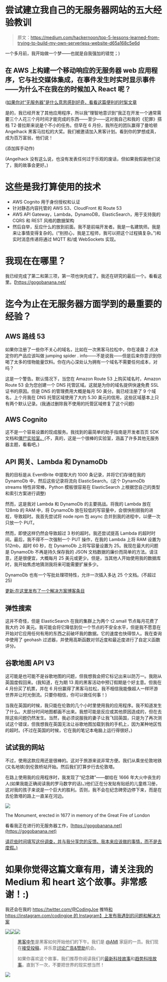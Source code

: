 # 尝试建立我自己的无服务器网站的五大经验教训

> 原文：<https://medium.com/hackernoon/top-5-lessons-learned-from-trying-to-build-my-own-serverless-website-d65a168c5e6d>

一个多月前，我开始做一个梦——也就是自我强加的错觉；)

## 在 AWS 上构建一个移动响应的无服务器 web 应用程序，它与社交媒体集成，在事件发生时实时显示事件——为什么不在我在的时候加入 React 呢？

([如果你对“无服务器”是什么意思感到好奇，看看这篇便利的时髦文章](https://read.acloud.guru/serverless-the-future-of-software-architecture-d4473ffed864#.p7zuwnphe)

是的，我已经开发了其他应用程序，所以我“理智地意识到”我正在开发一个通常需要三个人花三个月时间才能完成的东西——至少——这对我自己和我的《犯罪》搭档 T2·普拉斯来说是个不小的任务。但早在 6 月份，我所在的团队赢得了曼哈顿 Angelhack 黑客马拉松的大奖。我们被邀请加入黑客计划。看到你的梦想成真，成为百万富翁，他们说！

(添加挥手动作)

(Angelhack 没有这么说，也没有发表任何过于乐观的废话，但如果我假装他们说了，我的故事会更好。)

# 这些是我打算使用的技术

*   AWS Cognito 用于身份授权和认证
*   针对静态内容托管的 AWS S3、CloudFront 和 Route 53
*   AWS API Gateway，Lambda，DynamoDB，ElasticSearch，用于支持我的 CQRS 和 REST 风格的数据架构
*   然后自举，反应什么的放到前面。我不是前端开发者。我是一名建筑师。我是来让事情变得复杂的。(“别担心，我是工程师，我可以把这个过程搞复杂。”)和实时消息传递将通过 MQTT 和/或 WebSockets 实现。

# 我现在在哪里？

我已经完成了第二和第三项，第一项也快完成了。我还在研究的最后一个。看看这里。【https://gogobanana.net/ 

# 迄今为止在无服务器方面学到的最重要的经验？

## AWS 路线 53

如果你注册了一些你不关心的域名，比如在一次黑客马拉松中，你在凌晨 2 点决定你的产品应该叫做 jumping spider . info——不是说我——但是后来你意识到你喝了太多的怪物能量饮料。你在内心深处认为拥有一个域名不需要任何成本，对吗？

这是一个警告。默认情况下，当您在 Amazon Route 53 上购买域名时，Amazon Route 53 会为您创建一个 DNS 托管区域。这就是为你的域名提供快速免费 SSL 证书的原因。但是 DNS 的管理费用大概是每月 50 美分。我已经注册了 9 个域名，上个月我在 DNS 托管区域使用了大约 5.30 美元的信用，这些区域基本上只有两个默认记录。(我通过删除我不使用的托管区域修复了这个问题)

## AWS Cognito

这不是一个容易设置的现成服务。我找到的最简单的助手指南是开发者百页 SDK 文档和[僵尸实验室。](https://github.com/awslabs/aws-lambda-zombie-workshop)(不，真的，这是一个很棒的实验室，涵盖了许多其他无服务器主题，看看吧。)

## API 网关、Lambda 和 DynamoDb

我的目标是从 EventBrite 中提取大约 1000 条记录，并将它们存储在我的 DynamoDb 中，然后这些记录将流向 ElasticSearch。(这个 DynamoDb streams 特性非常棒，Python 模板很容易在 ElasticSearch 上根据您自己的类型和索引方案进行调整)

然而，这是我对 Lambda 和 DynamoDb 的主要挑战。将我的 Lambda 放在 128mb 的 RAM 中，将 DynamoDb 放在较低的写容量中，会很快削弱我的进程，导致超时。我首先尝试将 node npm 包 async 合并到我的进程中，以便一次只放一个 PUT。

然而，即使这样仍然会导致超过 3 秒的超时。我还尝试提高 Lambda 的超时时间。最后，我不得不一次强制一个 PUT 操作，在我的 Lambda 上将 RAM 设置为 512mb，超时 60 秒，在 DynamoDb 上将写容量设置为 25。我现在最大的问题是 DynamoDb 不再是持久保存我的 JSON 文档数据的廉价而简单的方法。请注意，还是很便宜，大概每月 25 美元或更少。但是，当其他人开始使用我的数据库时，我开始焦虑地猜测我将来可能需要扩展多少。

DynamoDb 也有一个写批处理项特性，允许一次插入多达 25 个文档。(不超过 25)

[更新:在这里发布了一个解决方案博客条目](/@CodingJoe/dealing-with-dynamodb-write-capacity-limits-and-lambda-timeouts-f4e08d9f4b4f#.kog03oe4c)

## 弹性搜索

这并不奇怪，但是 ElasticSearch 在我的集群上为两个 t2.small 节点每月花费了我大约 26 美元。我可能会将它降低到仅一个节点的不安全水平，但是我不愿意在开始对它应用任何有用的东西之前破坏我的数据。它的速度也快得惊人。我在查询中使用了 geohash 过滤器，并使用高斯函数对邻近度和最近度进行了自定义函数评分。

## 谷歌地图 API V3

这可能是也可能不是谷歌地图的问题，但我想我会把它标记出来以防万一。我刚从英国度假回来。(我知道，在为期 13 周的黑客活动中预订假期是个好主意。但我在 4 月份买了机票，并在 6 月份赢得了黑客马拉松，我不相信我能像超人一样环游世界并让时光倒流。只要你相信，你可以做任何事！)

当我在英国的时候，我只能在伦敦的几个小时里使用我的应用程序。我不知道发生了什么。大部分时间地图都画不出来。我想可能是反应或其他原因造成的，但在去除这些问题仍然发生。当然，我必须说服我的妻子让我飞回英国，只是为了再次测试这个错误，但我想我在英国无法让谷歌地图加载到我的手机上，因为某种地区性的超时。(不过在英国的时候，它在我的笔记本电脑上运行得很好。)

## 试试我的网站

不过，使用这款应用还是很棒的。这对于旅游来说非常方便。我们从乘坐伦敦地铁(又名地铁)到伦敦桥站开始。然后我们打算步行去伦敦塔。

在路上使用我的应用程序时，我发现了“纪念碑”——献给在 1666 年大火中丧生的人(如果我能正确阅读我的罗马数字的话)。)他们正在分发贴有贴纸的儿童练习册，这对我的孩子来说是一个巨大的胜利。否则，我不会在纪念碑旁边停下来，而是在去伦敦塔的路上一直呆在河边。

![](img/3ecd09448dbf693d4e7175f711487120.png)

The Monument, erected in 1677 in memory of the Great Fire of London

看看我正在进行的无服务器工作，[https://gogobanana.net](https://gogobanana.net)

[请花些时间填写这份调查，并与我分享您的反馈。我本来应该做的事情，而不是去度假。)](https://docs.google.com/forms/d/e/1FAIpQLSeA4hqUzAByNpd-yGvkiLmLlm_RPj1W9owU3h4ZyFPBT17hUg/viewform)

# 如果你觉得这篇文章有用，请关注我的 Medium 和 heart 这个故事。非常感谢！:)

我还会在我的 https://twitter.com/@CodingJoe 推特[和 https://instagram.com/codingjoe 的 Instagram】上发布我遇到的问题和解决方案](https://twitter.com/@CodingJoe)

[![](img/50ef4044ecd4e250b5d50f368b775d38.png)](http://bit.ly/HackernoonFB)[![](img/979d9a46439d5aebbdcdca574e21dc81.png)](https://goo.gl/k7XYbx)[![](img/2930ba6bd2c12218fdbbf7e02c8746ff.png)](https://goo.gl/4ofytp)

> [黑客中午](http://bit.ly/Hackernoon)是黑客如何开始他们的下午。我们是 [@AMI](http://bit.ly/atAMIatAMI) 家庭的一员。我们现在[接受投稿](http://bit.ly/hackernoonsubmission)，并乐意[讨论广告&赞助](mailto:partners@amipublications.com)机会。
> 
> 如果你喜欢这个故事，我们推荐你阅读我们的[最新科技故事](http://bit.ly/hackernoonlatestt)和[趋势科技故事](https://hackernoon.com/trending)。直到下一次，不要把世界的现实想当然！

[![](img/be0ca55ba73a573dce11effb2ee80d56.png)](https://goo.gl/Ahtev1)